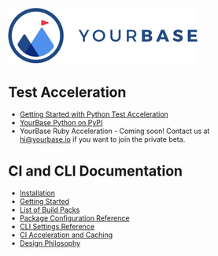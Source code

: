 <img alt="YourBase" src="images/Logo-Horiz-On-White@1x.jpg" width="384" height="112">

# Test Acceleration

- [Getting Started with Python Test Acceleration](python-getting-started/index.md)
- [YourBase Python on PyPI](https://pypi.org/project/yourbase/)
- YourBase Ruby Acceleration - Coming soon! Contact us at hi@yourbase.io if you
  want to join the private beta.  

# CI and CLI Documentation

- [Installation](installation.md)
- [Getting Started](getting-started.md)
- [List of Build Packs](buildpacks.md)
- [Package Configuration Reference](configuration.md)
- [CLI Settings Reference](cli-settings.md)
- [CI Acceleration and Caching](ci-caching.md)
- [Design Philosophy](design-philosophy.md)
